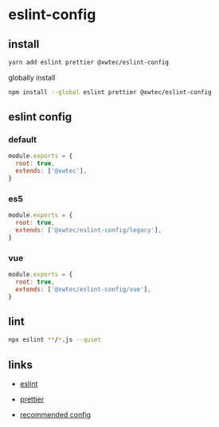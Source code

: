 # eslint-config

## install

```sh
yarn add eslint prettier @xwtec/eslint-config
```

globally install

```sh
npm install --global eslint prettier @xwtec/eslint-config
```

## eslint config

### default

```js
module.exports = {
  root: true,
  extends: ['@xwtec'],
}
```

### es5

```js
module.exports = {
  root: true,
  extends: ['@xwtec/eslint-config/legacy'],
}
```

### vue

```js
module.exports = {
  root: true,
  extends: ['@xwtec/eslint-config/vue'],
}
```

## lint

```sh
npx eslint **/*.js --quiet
```

## links

- [eslint](https://eslint.org/)

- [prettier](https://prettier.io/)

- [recommended config](https://github.com/xwtec/dotfiles)
